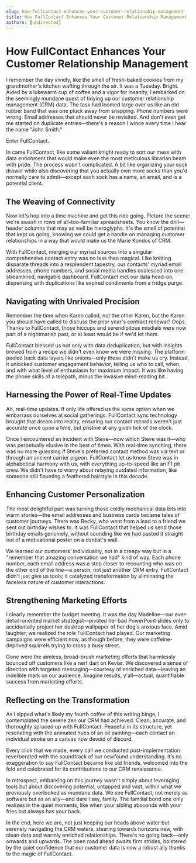 ```yaml
---
slug: how-fullcontact-enhances-your-customer-relationship-management
title: How FullContact Enhances Your Customer Relationship Management
authors: [undirected]
---
```



# How FullContact Enhances Your Customer Relationship Management

I remember the day vividly, like the smell of fresh-baked cookies from my grandmother's kitchen wafting through the air. It was a Tuesday. Bright. Aided by a lukewarm cup of coffee and a vigor for insanity, I embarked on the seemingly mundane quest of tidying up our customer relationship management (CRM) data. The task had loomed large over us like an old rubber band that was one pluck away from snapping. Phone numbers were wrong. Email addresses that should never be revisited. And don't even get me started on duplicate entries—there's a reason I wince every time I hear the name "John Smith."

Enter FullContact.

In came FullContact, like some valiant knight ready to sort our mess with data enrichment that would make even the most meticulous librarian beam with pride. The process wasn't complicated. A bit like organizing your sock drawer while also discovering that you actually own more socks than you'd normally care to admit—except each sock has a name, an email, and is a potential client.

## The Weaving of Connectivity

Now let's hop into a time machine and get this ride going. Picture the scene: we're awash in rows of all-too-familiar spreadsheets. You know the drill—header columns that may as well be hieroglyphs. It's the smell of potential that kept us going, knowing we could get a handle on managing customer relationships in a way that would make us the Marie Kondos of CRM.

With FullContact, merging our myriad sources into a singular comprehensive contact entry was no less than magical. Like knitting disparate threads into a resplendent tapestry, our contacts' myriad email addresses, phone numbers, and social media handles coalesced into one streamlined, navigable dashboard. FullContact met our data head-on, dispensing with duplications like expired condiments from a fridge purge.

## Navigating with Unrivaled Precision

Remember the time when Karen called, not the other Karen, but the Karen you should have called to discuss the prior year's contract renewal? Oops. Thanks to FullContact, those hiccups and serendipitous misdials were now part of a nightmarish past, or at least would be if we'd let them.

FullContact blessed us not only with data deduplication, but with insights brewed from a recipe we didn't even know we were missing. The platform peeled back data layers like onions—only these didn't make us cry. Instead, it unlocked customer engagement behavior, telling us who to call, when, and with what level of enthusiasm for maximum impact. It was like having the phone skills of a telepath, minus the invasive mind-reading bit.

## Harnessing the Power of Real-Time Updates

Ah, real-time updates. If only life offered us the same option when we embarrass ourselves at social gatherings. FullContact sync technology brought that dream into reality, ensuring our contact records weren't just accurate once upon a time, but pristine at any given tick of the clock.

Once I encountered an incident with Steve—now which Steve was it—who was perpetually elusive in the best of times. With real-time synching, there was no more guessing if Steve's preferred contact method was via text or through an ancient carrier pigeon. FullContact let us know Steve was in alphabetical harmony with us, with everything up-to-speed like an F1 pit crew. We didn't have to worry about relaying outdated information, like someone still flaunting a feathered hairstyle in this decade.

## Enhancing Customer Personalization

The most delightful part was turning those coldly mechanical data bits into warm stories—the email addresses and business cards became tales of customer journeys. There was Becky, who went from a lead to a friend we sent out birthday wishes to. It was FullContact that helped us send those birthday emails genuinely, without sounding like we had pasted it straight out of a motivational poster on a dentist's wall.

We learned our customers' individuality, not in a creepy way but in a "remember that amazing conversation we had" kind of way. Each phone number, each email address was a step closer to recounting who was on the other end of the line—a person, not just another CRM entry. FullContact didn't just give us tools; it catalyzed transformation by eliminating the faceless nature of customer interactions.

## Strengthening Marketing Efforts

I clearly remember the budget meeting. It was the day Madeline—our ever-detail-oriented market strategist—pivoted her bad PowerPoint slides only to accidentally project her desktop wallpaper of her dog's anxious face. Amid laughter, we realized the role FullContact had played. Our marketing campaigns were efficient now, as though before, they were caffeine-deprived squirrels trying to cross a busy street.

Gone were the aimless, broad-brush marketing efforts that harmlessly bounced off customers like a nerf dart on Kevlar. We discovered a sense of direction with targeted messaging—courtesy of enriched data—leaving an indelible mark on our audience. Imagine results, y'all—actual, quantifiable success from marketing efforts.

## Reflecting on the Transformation

As I sipped what's likely my fourth coffee of this writing binge, I contemplated the serene zen our CRM had achieved. Clean, accurate, and thoroughly spruced up with FullContact. Peaceful in its structure, yet resonating with the animated hues of an oil painting—each contact an individual stroke on a canvas now devoid of discord.

Every click that we made, every call we conducted post-implementation reverberated with the soundtrack of our newfound understanding. It’s no exaggeration to say FullContact became like old friends, welcomed into the fold and celebrated for its contributions to our CRM renaissance.

In retrospect, embarking on this journey wasn't simply about leveraging tools but about discovering potential, untapped and vast, within what we previously overlooked as mundane data. We see FullContact, not merely as software but as an ally—and dare I say, family. The familial bond one only realizes in the quiet moments, like when your sibling absconds with your fries but always has your back.

In the end, here we are, not just keeping our heads above water but serenely navigating the CRM waters, steering towards horizons new, with clean data and warmly enriched relationships. There's no going back—only onwards and upwards. The open road ahead awaits firm strides, bolstered by the quiet confidence that our customer data is now a robust ally thanks to the magic of FullContact.